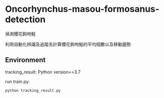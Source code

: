 # Oncorhynchus-masou-formosanus-detection
偵測櫻花鉤吻鮭

利用自動化辨識及追蹤去計算櫻花鉤吻鮭的平均個數以及移動趨勢


## Environment

tracking_result:
Python version==3.7  


run train.py:

```
python tracking_result.py
```
